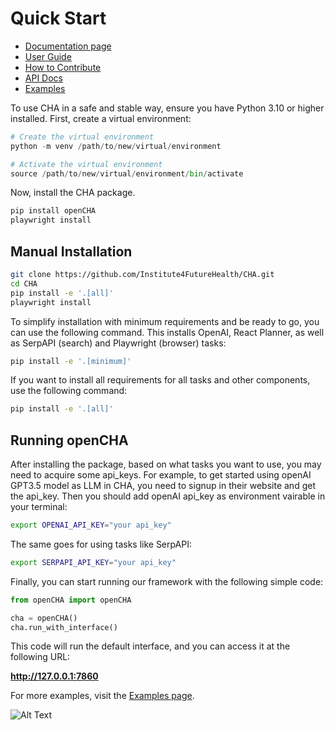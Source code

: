 Quick Start
===========
* [Documentation page](https://docs.opencha.com)
* [User Guide](https://docs.opencha.com/user_guide/index.html)
* [How to Contribute](https://docs.opencha.com/user_guide/contribute.html)
* [API Docs](https://docs.opencha.com/api/index.html)
* [Examples](https://docs.opencha.com/examples/index.html)

To use CHA in a safe and stable way, ensure you have Python 3.10 or higher installed. First, create a virtual environment:

```python
# Create the virtual environment
python -m venv /path/to/new/virtual/environment

# Activate the virtual environment
source /path/to/new/virtual/environment/bin/activate
```

Now, install the CHA package.
```bash
pip install openCHA
playwright install
```

Manual Installation
-------------------

```bash
git clone https://github.com/Institute4FutureHealth/CHA.git
cd CHA
pip install -e '.[all]'
playwright install
```

To simplify installation with minimum requirements and be ready to go, you can use the following command. This installs OpenAI, React Planner, as well as SerpAPI (search) and Playwright (browser) tasks:

```bash
pip install -e '.[minimum]'
```

If you want to install all requirements for all tasks and other components, use the following command:

```bash
pip install -e '.[all]'
```

Running openCHA
-------------------

After installing the package, based on what tasks you want to use, you may need to acquire some api_keys. For example, to get started using openAI GPT3.5 model as LLM in CHA, you need to signup
in their website and get the api_key. Then you should add openAI api_key as environment vairable in your terminal:

```bash
export OPENAI_API_KEY="your api_key"
```

The same goes for using tasks like SerpAPI:

```bash
export SERPAPI_API_KEY="your api_key"
```

Finally, you can start running our framework with the following simple code:

```python
from openCHA import openCHA

cha = openCHA()
cha.run_with_interface()
```

This code will run the default interface, and you can access it at the following URL:

**http://127.0.0.1:7860**

For more examples, visit the [Examples page](https://docs.opencha.com/examples/index.html).

![Alt Text](https://docs.opencha.com/_images/Interface.png)
